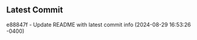 
## Latest Commit
e88847f - Update README with latest commit info (2024-08-29 16:53:26 -0400) <Yunxi-Zhou>
